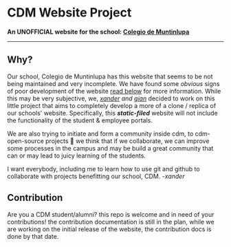 # CDM Website Project
**An UNOFFICIAL website for the school: [Colegio de Muntinlupa](https://cdm.edu.ph)**

---
## Why?
Our school, Colegio de Muntinlupa has this website that seems to be not being maintained and very incomplete. We have found some *obvious* signs of poor development of the website [read below](#More) for more information. While this may be very subjective, we, *[xander](https://github.com/imxaander) and [gian](https://github.com/GianSalvadora)* decided to work on this little project that aims to completely develop a more of a clone / replica of our schools' website. Specifically, this ***static-filed*** website will not include the functionality of the student & employee portals. 

We are also trying to initiate and form a community inside cdm, to cdm-open-source projects 💙 we think that if we collaborate, we can improve some processes in the campus and may be build a great community that can or may lead to juicy learning of the students. 

I want everybody, including me to learn how to use git and github to collaborate with projects benefitting our school, CDM. -*xander*


## Contribution
Are you a CDM student/alumni? this repo is welcome and in need of your contributions! the contribution documentation is still in the plan, while we are working on the initial release of the website, the contribution docs is done by that date.
